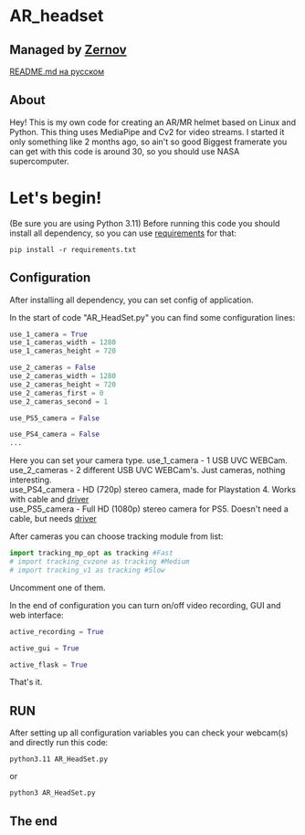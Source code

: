 # AR_headset
## Managed by [Zernov](https://www.youtube.com/@zernovtech)
[README.md на русском](./READMERUS.md)

## About
Hey! This is my own code for creating an AR/MR helmet based on Linux and Python. This thing uses MediaPipe and Cv2 for video streams.
I started it only something like 2 months ago, so ain't so good
Biggest framerate you can get with this code is around 30, so you should use NASA supercomputer.

# Let's begin!

(Be sure you are using Python 3.11)
Before running this code you should install all dependency, so you can use [requirements](requirements.txt) for that:

```console
pip install -r requirements.txt
```

## Configuration

After installing all dependency, you can set config of application.

In the start of code "AR_HeadSet.py" you can find some configuration lines:
```python
use_1_camera = True
use_1_cameras_width = 1280
use_1_cameras_height = 720

use_2_cameras = False
use_2_cameras_width = 1280
use_2_cameras_height = 720
use_2_cameras_first = 0
use_2_cameras_second = 1

use_PS5_camera = False

use_PS4_camera = False
...
```

Here you can set your camera type.
use_1_camera - 1 USB UVC WEBCam.\
use_2_cameras - 2 different USB UVC WEBCam's. Just cameras, nothing interesting.\
use_PS4_camera - HD (720p) stereo camera, made for Playstation 4. Works with cable and [driver](https://github.com/Hackinside/PS4-CAMERA-DRIVERS)\
use_PS5_camera - Full HD (1080p) stereo camera for PS5. Doesn't need a cable, but needs [driver](https://github.com/Hackinside/PS5_camera_files)

After cameras you can choose tracking module from list:
```python
import tracking_mp_opt as tracking #Fast
# import tracking_cvzone as tracking #Medium
# import tracking_v1 as tracking #Slow
```
Uncomment one of them.

In the end of configuration you can turn on/off video recording, GUI and web interface:
```python
active_recording = True

active_gui = True

active_flask = True
```
That's it. 

## RUN

After setting up all configuration variables you can check your webcam(s) and directly run this code:
```console
python3.11 AR_HeadSet.py
```
or
```console
python3 AR_HeadSet.py
```

## The end 
